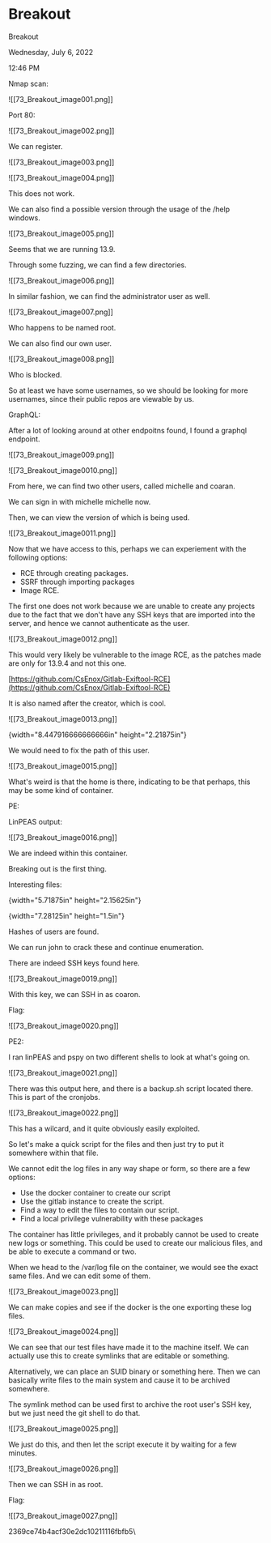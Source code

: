 # Breakout

Breakout

Wednesday, July 6, 2022

12:46 PM

Nmap scan:

!\[\[73\_Breakout\_image001.png]]

&#x20;

&#x20;

Port 80:

!\[\[73\_Breakout\_image002.png]]

&#x20;

We can register.

!\[\[73\_Breakout\_image003.png]]

&#x20;

!\[\[73\_Breakout\_image004.png]]

&#x20;

This does not work.

&#x20;

We can also find a possible version through the usage of the /help windows.

!\[\[73\_Breakout\_image005.png]]

&#x20;

Seems that we are running 13.9.

&#x20;

Through some fuzzing, we can find a few directories.

!\[\[73\_Breakout\_image006.png]]

&#x20;

In similar fashion, we can find the administrator user as well.

!\[\[73\_Breakout\_image007.png]]

&#x20;

Who happens to be named root.

&#x20;

We can also find our own user.

!\[\[73\_Breakout\_image008.png]]

Who is blocked.

&#x20;

So at least we have some usernames, so we should be looking for more usernames, since their public repos are viewable by us.

&#x20;

GraphQL:

After a lot of looking around at other endpoitns found, I found a graphql endpoint.

&#x20;

!\[\[73\_Breakout\_image009.png]]

&#x20;

!\[\[73\_Breakout\_image0010.png]]

&#x20;

&#x20;

From here, we can find two other users, called michelle and coaran.

&#x20;

We can sign in with michelle michelle now.

&#x20;

Then, we can view the version of which is being used.

!\[\[73\_Breakout\_image0011.png]]

&#x20;

Now that we have access to this, perhaps we can experiement with the following options:

* RCE through creating packages.
* SSRF through importing packages
* Image RCE.

&#x20;

The first one does not work because we are unable to create any projects due to the fact that we don't have any SSH keys that are imported into the server, and hence we cannot authenticate as the user.

&#x20;

!\[\[73\_Breakout\_image0012.png]]

&#x20;

This would very likely be vulnerable to the image RCE, as the patches made are only for 13.9.4 and not this one.

[https://github.com/CsEnox/Gitlab-Exiftool-RCE](https://github.com/CsEnox/Gitlab-Exiftool-RCE)

&#x20;

It is also named after the creator, which is cool.

&#x20;

!\[\[73\_Breakout\_image0013.png]]

&#x20;

{width="8.447916666666666in" height="2.21875in"}

&#x20;

We would need to fix the path of this user.

!\[\[73\_Breakout\_image0015.png]]

&#x20;

What's weird is that the home is there, indicating to be that perhaps, this may be some kind of container.

&#x20;

PE:

LinPEAS output:

!\[\[73\_Breakout\_image0016.png]]

&#x20;

We are indeed within this container.

Breaking out is the first thing.

&#x20;

Interesting files:

{width="5.71875in" height="2.15625in"}

&#x20;

{width="7.28125in" height="1.5in"}

Hashes of users are found.

&#x20;

We can run john to crack these and continue enumeration.

&#x20;

There are indeed SSH keys found here.

!\[\[73\_Breakout\_image0019.png]]

&#x20;

With this key, we can SSH in as coaron.

&#x20;

Flag:

!\[\[73\_Breakout\_image0020.png]]

&#x20;

PE2:

I ran linPEAS and pspy on two different shells to look at what's going on.

&#x20;

!\[\[73\_Breakout\_image0021.png]]

&#x20;

There was this output here, and there is a backup.sh script located there. This is part of the cronjobs.

&#x20;

!\[\[73\_Breakout\_image0022.png]]

&#x20;

This has a wilcard, and it quite obviously easily exploited.

&#x20;

So let's make a quick script for the files and then just try to put it somewhere within that file.

&#x20;

We cannot edit the log files in any way shape or form, so there are a few options:

* Use the docker container to create our script
* Use the gitlab instance to create the script.
* Find a way to edit the files to contain our script.
* Find a local privilege vulnerability with these packages

&#x20;

The container has little privileges, and it probably cannot be used to create new logs or something. This could be used to create our malicious files, and be able to execute a command or two.

&#x20;

When we head to the /var/log file on the container, we would see the exact same files. And we can edit some of them.

!\[\[73\_Breakout\_image0023.png]]

&#x20;

We can make copies and see if the docker is the one exporting these log files.

!\[\[73\_Breakout\_image0024.png]]

&#x20;

We can see that our test files have made it to the machine itself. We can actually use this to create symlinks that are editable or something.

Alternatively, we can place an SUID binary or something here. Then we can basically write files to the main system and cause it to be archived somewhere.

&#x20;

The symlink method can be used first to archive the root user's SSH key, but we just need the git shell to do that.

&#x20;

!\[\[73\_Breakout\_image0025.png]]

&#x20;

We just do this, and then let the script execute it by waiting for a few minutes.

&#x20;

!\[\[73\_Breakout\_image0026.png]]

&#x20;

Then we can SSH in as root.

Flag:

!\[\[73\_Breakout\_image0027.png]]

2369ce74b4acf30e2dc10211116fbfb5\


&#x20;

&#x20;

&#x20;

&#x20;
